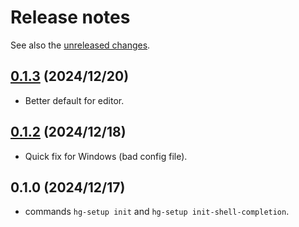# Release notes

See also the
[unreleased changes](https://foss.heptapod.net/fluiddyn/hg-setup/-/compare/0.1.3...branch%2Fdefault).

## [0.1.3] (2024/12/20)

- Better default for editor.

## [0.1.2] (2024/12/18)

- Quick fix for Windows (bad config file).

## 0.1.0 (2024/12/17)

- commands `hg-setup init` and `hg-setup init-shell-completion`.

[0.1.2]: https://foss.heptapod.net/fluiddyn/hg-setup/-/compare/0.1.0...0.1.2
[0.1.3]: https://foss.heptapod.net/fluiddyn/hg-setup/-/compare/0.1.2...0.1.3

